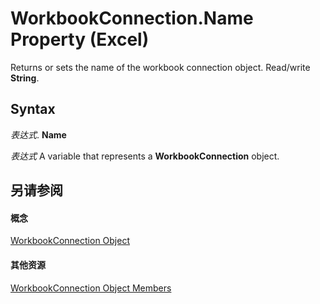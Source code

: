 
# WorkbookConnection.Name Property (Excel)

Returns or sets the name of the workbook connection object. Read/write  **String**.


## Syntax

 _表达式_. **Name**

 _表达式_ A variable that represents a **WorkbookConnection** object.


## 另请参阅


#### 概念


[WorkbookConnection Object](5974dd57-7671-cd55-3f8f-6a76fa938317.md)
#### 其他资源


[WorkbookConnection Object Members](http://msdn.microsoft.com/library/1c692856-1ddb-1d7d-4463-143cba3dfbe8%28Office.15%29.aspx)